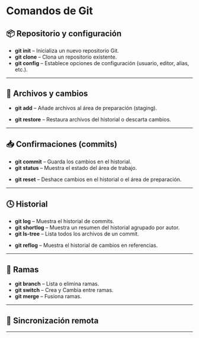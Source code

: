 # Comandos de Git

## 📦 Repositorio y configuración

- **git init** – Inicializa un nuevo repositorio Git.
- **git clone** – Clona un repositorio existente.
- **git config** – Establece opciones de configuración (usuario, editor, alias, etc.).

---

## 📄 Archivos y cambios

- **git add** – Añade archivos al área de preparación (staging).
<!-- - **git mv** – Mueve o renombra archivos. -->
<!-- - **git rm** – Elimina archivos del repositorio. -->
- **git restore** – Restaura archivos del historial o descarta cambios.

---

## 📥 Confirmaciones (commits)

- **git commit** – Guarda los cambios en el historial.
- **git status** – Muestra el estado del área de trabajo.
<!-- - **git diff** – Muestra diferencias entre versiones de archivos. -->
- **git reset** – Deshace cambios en el historial o el área de preparación.
<!-- - **git revert** – Crea un nuevo commit que revierte uno anterior. -->

---

## 🕓 Historial

- **git log** – Muestra el historial de commits.
- **git shortlog** – Muestra un resumen del historial agrupado por autor.
- **git ls-tree** – Lista todos los archivos de un commit.
<!-- - **git show** – Muestra detalles de un commit o de un objeto. -->
<!-- - **git blame** – Muestra quién modificó cada línea de un archivo. -->
- **git reflog** – Muestra el historial de cambios en referencias.

---

## 🌿 Ramas

- **git branch** – Lista o elimina ramas.
- **git switch** – Crea y Cambia entre ramas.
- **git merge** – Fusiona ramas.
<!-- - **git rebase** – Reaplica commits sobre otra rama. -->
<!-- - **git cherry-pick** – Aplica un commit específico a la rama actual. -->

---

## 🔄 Sincronización remota

<!-- - **git remote** – Administra repositorios remotos. -->
<!-- - **git fetch** – Descarga cambios del repositorio remoto. -->
<!-- - **git pull** – Descarga y fusiona cambios remotos. -->
<!-- - **git push** – Envía cambios al repositorio remoto. -->

---
